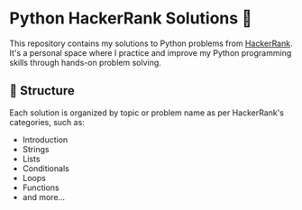 # Python HackerRank Solutions 🐍

This repository contains my solutions to Python problems from [HackerRank](https://www.hackerrank.com/). It's a personal space where I practice and improve my Python programming skills through hands-on problem solving.

## 📂 Structure

Each solution is organized by topic or problem name as per HackerRank's categories, such as:

- Introduction
- Strings
- Lists
- Conditionals
- Loops
- Functions
- and more...
